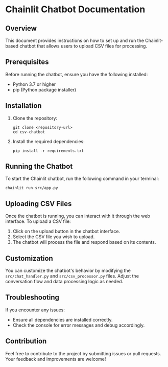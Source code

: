 # Chainlit Chatbot Documentation

## Overview
This document provides instructions on how to set up and run the Chainlit-based chatbot that allows users to upload CSV files for processing.

## Prerequisites
Before running the chatbot, ensure you have the following installed:
- Python 3.7 or higher
- pip (Python package installer)

## Installation
1. Clone the repository:
   ```
   git clone <repository-url>
   cd csv-chatbot
   ```

2. Install the required dependencies:
   ```
   pip install -r requirements.txt
   ```

## Running the Chatbot
To start the Chainlit chatbot, run the following command in your terminal:
```
chainlit run src/app.py
```

## Uploading CSV Files
Once the chatbot is running, you can interact with it through the web interface. To upload a CSV file:
1. Click on the upload button in the chatbot interface.
2. Select the CSV file you wish to upload.
3. The chatbot will process the file and respond based on its contents.

## Customization
You can customize the chatbot's behavior by modifying the `src/chat_handler.py` and `src/csv_processor.py` files. Adjust the conversation flow and data processing logic as needed.

## Troubleshooting
If you encounter any issues:
- Ensure all dependencies are installed correctly.
- Check the console for error messages and debug accordingly.

## Contribution
Feel free to contribute to the project by submitting issues or pull requests. Your feedback and improvements are welcome!